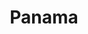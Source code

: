 ---
title: "Panama"
introtext: "Panama is een land in Midden-Amerika met witte stranden, tropische jungles en prachtige natuurgebieden. Panama biedt voor ieder wat wils. Zo kun je tijdens een stedentrip in Panama City kennis maken met de vele contrasten van deze kosmopolitische hoofstad. Ook kun je prachtige surfdorpjes opzoeken, zoals bijvoorbeeld Playa Venao. Hier kunnen zowel beginnende als gevorderde surfers zich de hele dag vermaken op de golven. Wil je liever het avontuur opzoeken in de jungle? Dan is Boquete in het binnenland de perfecte plek. In Panama kun je ook heerlijk genieten van de rust, bijvoorbeeld met een verse kokosnoot op de San Blas eilanden. Met speciale zeiltours kijk je je ogen uit, genietend aan de witte zandstranden met helderblauw zeewater. Panama is een klein land dat je niet teleur zal stellen!"
introimage: "https://lh3.googleusercontent.com/h08ZJSWzURNb1p4wdaPARK7ySYq_ox60Av1ZiReVSaG4u7IY-6Kvl7LnKoASa6Z3On5X1t1rIizEdKJhZpeCTDRRevOVSWif6_DBbjGdEyKE5cHHzgxIR4TNqYvkv02NwWDyC4Z9FQ=w800"
surface: "75.500"
inhabitants: "4.100.000"
rate: "1,08"
valuta: "balboa"
need_to_know_text: ""
need_to_know_more_text: ""
fact_one_text: ""
fact_two_text: ""
bigmac_index: ""
images: "https://lh3.googleusercontent.com/BInTsFyhNYYoEevW5iUIA67mDERImPqxIY_8QfZEpzyZ2BgcSGjI1ll4oOiUXX63zvMSDzepKUuFkA-mzV6B-EItP8R2uHG0XnxUTWd5s5K7Dm7vcOTMEMNjZcqAPF-ai273CZCVOg=w800|https://lh3.googleusercontent.com/8cqjMS86jI30-ql4-ZXGGOEo7MXL0bkjdog5GS4jI3h7vdhEqE2PEhxJ8zfmW1Ui4fkJGgP4zlRkv_a5UGhlfdfOWIj9W6MngmYkcHn6ilw-U74gMIRSX6LsJYjHh6SIJ7PopukpXw=w800|https://lh3.googleusercontent.com/4BaOn6Ibl8Wer_goc6TQFuRHpg4oa7wQ28YACTgxnQNm_Xei2_7I0rwGmD4kn-1DXFxbBVKBuo_N7BXVKeoqvyevjjZiMuw9OmZbE2DyAoqFPQoGBka8lDx8VbAV-C5D4x-DJWdKLw=w800|https://lh3.googleusercontent.com/W96GS5xTdg21y9_hXsqj8GhG9WIoXxRp2uNXX7SvN5NvKHua-Dd4BFiQTADI0q7Xr8dk94XrFw5QLuhsFDN8rqeF73dajauRBVUUuKp0DWJaoXVUYUO0sKE3EjGK35uMqxf0ZDBrYw=w800"
flight_button_title: "Check vluchtprijzen Panama"
flight_button_url: "https://lt45.net/c/?si=11986&li=1528136&wi=335922&ws=&dl=transport%2Fflights%2Fnl%2Fpa%2F%3Flocale%3Dnl-NL%26currency%3DEUR%26market%3DNL"
inspiration_url: "https://partner.bol.com/click/click?p=2&t=url&s=1025999&f=TXL&url=https%3A%2F%2Fwww.bol.com%2Fnl%2Fp%2Flonely-planet-panama-dr-7%2F9200000057961673%2F&name=Lonely%20Planet%20Panama%20dr%207%2C%20Lonely%20Planet"
country_code: "pa"
hotels_url: "https://www.booking.com/country/pa.nl.html?aid=1837623"
continent: "Noord-Amerika"
---